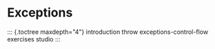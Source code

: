 # Exceptions

::: {.toctree maxdepth="4"}
introduction throw exceptions-control-flow exercises studio
:::
